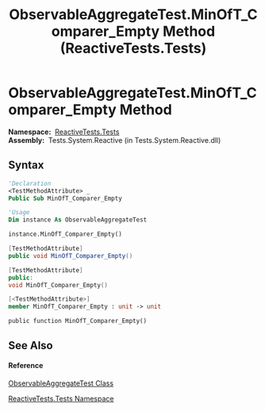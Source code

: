 ﻿---
title: ObservableAggregateTest.MinOfT_Comparer_Empty Method  (ReactiveTests.Tests)
TOCTitle: MinOfT_Comparer_Empty Method
ms:assetid: M:ReactiveTests.Tests.ObservableAggregateTest.MinOfT_Comparer_Empty
ms:mtpsurl: https://msdn.microsoft.com/en-us/library/reactivetests.tests.observableaggregatetest.minoft_comparer_empty(v=VS.103)
ms:contentKeyID: 36620993
ms.date: 06/28/2011
mtps_version: v=VS.103
f1_keywords:
- ReactiveTests.Tests.ObservableAggregateTest.MinOfT_Comparer_Empty
dev_langs:
- CSharp
- JScript
- VB
- FSharp
- c++
---

# ObservableAggregateTest.MinOfT\_Comparer\_Empty Method

**Namespace:**  [ReactiveTests.Tests](hh289046\(v=vs.103\).md)  
**Assembly:**  Tests.System.Reactive (in Tests.System.Reactive.dll)

## Syntax

``` vb
'Declaration
<TestMethodAttribute> _
Public Sub MinOfT_Comparer_Empty
```

``` vb
'Usage
Dim instance As ObservableAggregateTest

instance.MinOfT_Comparer_Empty()
```

``` csharp
[TestMethodAttribute]
public void MinOfT_Comparer_Empty()
```

``` c++
[TestMethodAttribute]
public:
void MinOfT_Comparer_Empty()
```

``` fsharp
[<TestMethodAttribute>]
member MinOfT_Comparer_Empty : unit -> unit 
```

``` jscript
public function MinOfT_Comparer_Empty()
```

## See Also

#### Reference

[ObservableAggregateTest Class](hh314823\(v=vs.103\).md)

[ReactiveTests.Tests Namespace](hh289046\(v=vs.103\).md)

